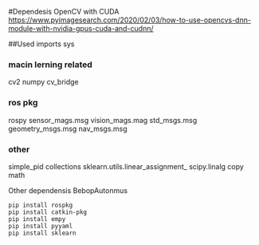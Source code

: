 #Dependesis
OpenCV with CUDA
https://www.pyimagesearch.com/2020/02/03/how-to-use-opencvs-dnn-module-with-nvidia-gpus-cuda-and-cudnn/

##Used imports
sys

### macin lerning related
cv2
numpy
cv_bridge

### ros pkg
rospy
sensor_mags.msg
vision_mags.mag
std_msgs.msg
geometry_msgs.msg
nav_msgs.msg

### other
simple_pid
collections
sklearn.utils.linear_assignment_
scipy.linalg
copy
math

Other dependensis
BebopAutonmus

```
pip install rospkg
pip install catkin-pkg
pip install empy
pip install pyyaml
pip install sklearn
```
